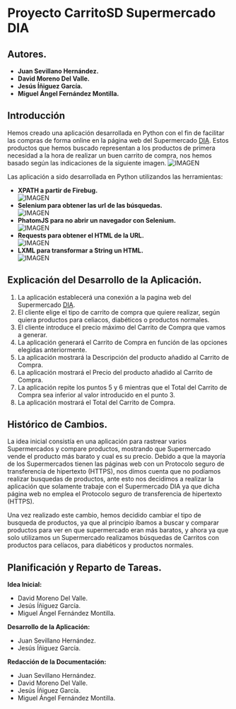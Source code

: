 # Proyecto CarritoSD Supermercado DIA

## Autores.
 * **Juan Sevillano Hernández.**
 * **David Moreno Del Valle.**
 * **Jesús Íñiguez García.**
 * **Miguel Ángel Fernández Montilla.**

## Introducción
Hemos creado una aplicación desarrollada en Python con el fin de facilitar las compras de forma online en la página web del Supermercado [DIA](http://www.dia.es/compra-online/ "Página web del DIA"). Estos productos que hemos buscado representan a los productos de primera necesidad a la hora de realizar un buen carrito de compra, nos hemos basado según las indicaciones de la siguiente imagen. ![IMAGEN](http://cdn01.ib.infobae.com/adjuntos/162/infografia/010/533/0010533787.jpg?0000-00-00-00-00-00 "Listado de Productos")

Las aplicación a sido desarrollada en Python utilizandos las herramientas:
 * **XPATH a partir de Firebug.**  
 ![IMAGEN](http://securityidiots.com/post_images/xpath_logo.png "xpaht")
 * **Selenium para obtener las url de las búsquedas.**  
 ![IMAGEN](http://www.seleniumhq.org/images/big-logo.png "selenium")
 * **PhatomJS para no abrir un navegador con Selenium.**  
 ![IMAGEN](http://phantomjs.org/img/phantomjs-logo.png "phantomjs")
 * **Requests para obtener el HTML de la URL.**  
 ![IMAGEN](http://docs.python-requests.org/en/master/_static/requests-sidebar.png "requests")
 * **LXML para transformar a String un HTML.**  
 ![IMAGEN](http://lxml.de/s5/tagpython.png "LXML")

## Explicación del Desarrollo de la Aplicación.
 1. La aplicación establecerá una conexión a la pagina web del Supermercado [DIA](http://www.dia.es/compra-online/ "Página web del DIA").
 2. El cliente elige el tipo de carrito de compra que quiere realizar, según quiera productos para celiacos, diabéticos o productos normales.
 3. El cliente introduce el precio máximo del Carrito de Compra que vamos a generar.
 4. La aplicación generará el Carrito de Compra en función de las opciones elegidas anteriormente.
 5. La aplicación mostrará la Descripción del producto añadido al Carrito de Compra.
 6. La aplicación mostrará el Precio del producto añadido al Carrito de Compra.
 7. La aplicación repite los puntos 5 y 6 mientras que el Total del Carrito de Compra sea inferior al valor introducido en el punto 3.
 8. La aplicación mostrará el Total del Carrito de Compra.

## Histórico de Cambios.
La idea inicial consistía en una aplicación para rastrear varios Supermercados y compare productos, mostrando que Supermercado vende el producto más barato y cual es su precio. Debido a que la mayoría de los Supermercados tienen las páginas web con un Protocolo seguro de transferencia de hipertexto (HTTPS), nos dimos cuenta que no podíamos realizar busquedas de productos, ante esto nos decidimos a realizar la aplicación que solamente trabaje con el Supermercado DIA ya que dicha página web no emplea el Protocolo seguro de transferencia de hipertexto (HTTPS).

Una vez realizado este cambio, hemos decidido cambiar el tipo de busqueda de productos, ya que al principio íbamos a buscar y comparar productos para ver en que supermercado eran más baratos, y ahora ya que solo utilizamos un Supermercado realizamos búsquedas de Carritos con productos para celíacos, para diabéticos y productos normales.

## Planificación y Reparto de Tareas.
**Idea Inicial:**
 * David Moreno Del Valle.
 * Jesús Íñiguez García.
 * Miguel Ángel Fernández Montilla.

**Desarrollo de la Aplicación:**
* Juan Sevillano Hernández.
* Jesús Íñiguez García.

**Redacción de la Documentación:**
* Juan Sevillano Hernández.
* David Moreno Del Valle.
* Jesús Íñiguez García.
* Miguel Ángel Fernández Montilla.
